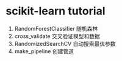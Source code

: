 # scikit-learn tutorial

1. RandomForestClassifier 随机森林 
2. cross_validate 交叉验证模型和数据 
3. RandomizedSearchCV 自动搜索最优参数
4. make_pipeline 创建管道